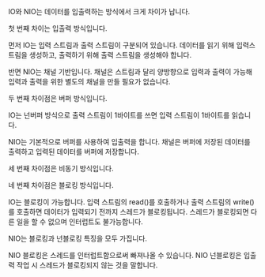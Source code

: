 IO와 NIO는 데이터를 입출력하는 방식에서 크게 차이가 납니다.

첫 번째 차이는 입출력 방식입니다.

먼저 IO는 입력 스트림과 출력 스트림이 구분되어 있습니다.
데이터를 읽기 위해 입력스트림을 생성하고, 출력하기 위해 출력 스트림을 생성해야 합니다.

반면 NIO는 채널 기반입니다.
채널은 스트림과 달리 양방향으로 입력과 출력이 가능해 입력과 출력을 위한 별도의 채널을 만들 필요가 없습니다.

두 번째 차이점은 버퍼 방식입니다.

IO는 넌버퍼 방식으로 출력 스트림이 1바이트를 쓰면 입력 스트림이 1바이트를 읽습니다.

NIO는 기본적으로 버퍼를 사용하여 입출력을 합니다.
채널은 버퍼에 저장된 데이터를 출력하고 입력된 데이터를 버퍼에 저장합니다.


세 번째 차이점은 비동기 방식입니다.



네 번째 차이점은 블로킹 방식입니다.

IO는 블로킹이 가능합니다.
입력 스트림의 read()를 호출하거나 출력 스트림의 write()를 호출하면 데이터가 입력되기 전까지 스레드가 블로킹됩니다.
스레드가 블로킹되면 다른 일을 할 수 없으며 인터럽트도 불가능합니다.

NIO는 블로킹과 넌블로킹 특징을 모두 가집니다.

NIO 블로킹은 스레드를 인터럽트함으로써 빠져나올 수 있습니다.
NIO 넌블로킹은 입출력 작업 시 스레드가 블로킹되지 않는 것을 말합니다.